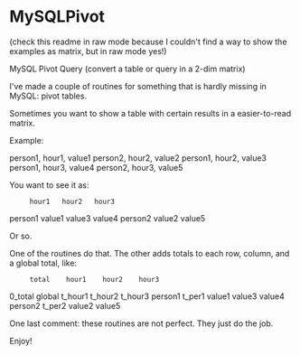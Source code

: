 MySQLPivot
==========

(check this readme in raw mode because I couldn't find a way to show the examples as matrix, but in raw mode yes!)

MySQL Pivot Query (convert a table or query in a 2-dim matrix)

I've made a couple of routines for something that is hardly missing in MySQL: pivot tables.

Sometimes you want to show a table with certain results in a easier-to-read matrix.

Example:

person1, hour1, value1
person2, hour2, value2
person1, hour2, value3
person1, hour3, value4
person2, hour3, value5

You want to see it as:

         hour1   hour2   hour3
person1  value1  value3  value4
person2          value2  value5

Or so.

One of the routines do that. The other adds totals to each row, column, and a global total, like:

         total    hour1    hour2    hour3
0_total  global   t_hour1  t_hour2  t_hour3
person1  t_per1   value1   value3   value4
person2  t_per2   value2   value5

One last comment: these routines are not perfect. They just do the job.

Enjoy!



